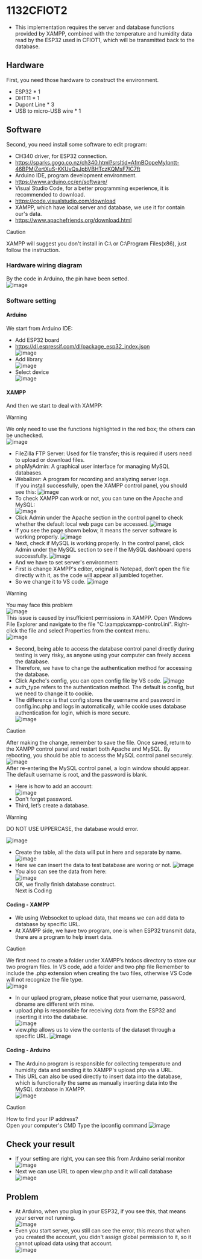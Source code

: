 # 1132CFIOT2
- This implementation requires the server and database functions provided by XAMPP, combined with the temperature and humidity data read by the ESP32 used in CFIOT1, which will be transmitted back to the database.
## Hardware
First, you need those hardware to construct the environment.
- ESP32 * 1
- DHT11 * 1
- Dupont Line * 3
- USB to micro-USB wire * 1
## Software
Second, you need install some software to edit program:
- CH340 driver, for ESP32 connection.
- https://sparks.gogo.co.nz/ch340.html?srsltid=AfmBOopeMyIpntt-46BPMjZertXuS-KKUvQsJpbVBHTczKQMsF7IC7ft
- Arduino IDE, program development environment.
- https://www.arduino.cc/en/software/
- Visual Studio Code, for a better programming experience, it is recommended to download.
- https://code.visualstudio.com/download
- XAMPP, which have local server and database, we use it for contain our's data.
- https://www.apachefriends.org/download.html
> [!CAUTION]
> XAMPP will suggest you don't install in C:\ or C:\Program Files(x86), just follow the instruction.
### Hardware wiring diagram
By the code in Arduino, the pin have been setted.  
![image](pic/hardware.png)  
### Software setting
#### Arduino
We start from Arduino IDE:
- Add ESP32 board
- https://dl.espressif.com/dl/package_esp32_index.json  
![image](pic/pic1.jpg)  
- Add library  
![image](pic/DHT_library.png)  
- Select device  
![image](pic/XAMPP_21.png)  
#### XAMPP
And then we start to deal with XAMPP:
> [!WARNING]
> We only need to use the functions highlighted in the red box; the others can be unchecked.  
> ![image](pic/XAMPP_1.png)  

- FileZilla FTP Server: Used for file transfer; this is required if users need to upload or download files.  
- phpMyAdmin: A graphical user interface for managing MySQL databases.  
- Webalizer: A program for recording and analyzing server logs.  
If you install successfully, open the XAMPP control panel, you should see this:
![image](pic/XAMPP_2.png)  
- To check XAMPP can work or not, you can tune on the Apache and MySQL:  
![image](pic/XAMPP_3.png)  
- Click Admin under the Apache section in the control panel to check whether the default local web page can be accessed.
![image](pic/XAMPP_4.png)  
- If you see the page shown below, it means the server software is working properly.
![image](pic/XAMPP_5.png)  
- Next, check if MySQL is working properly. In the control panel, click Admin under the MySQL section to see if the MySQL dashboard opens successfully.
![image](pic/XAMPP_6.png)  
- And we have to set server's environment:
- First is change XAMPP's editer, original is Notepad, don’t open the file directly with it, as the code will appear all jumbled together.
- So we change it to VS code.
![image](pic/XAMPP_7.png)  
> [!WARNING]
>  You may face this problem  
> ![image](pic/XAMPP_error.jpg)  
> This issue is caused by insufficient permissions in XAMPP. Open Windows File Explorer and navigate to the file "C:\xampp\xampp-control.ini".
> Right-click the file and select Properties from the context menu.  
> ![image](pic/XAMPP_error_2.png)  

- Second, being able to access the database control panel directly during testing is very risky, as anyone using your computer can freely access the database.
- Therefore, we have to change the authentication method for accessing the database.
- Click Apche's config, you can open config file by VS code.
![image](pic/XAMPP_8.png)  
- auth_type refers to the authentication method. The default is config, but we need to change it to cookie.
- The difference is that config stores the username and password in config.inc.php and logs in automatically, while cookie uses database authentication for login, which is more secure.  
![image](pic/XAMPP_9.png)  
> [!CAUTION]
> After making the change, remember to save the file. Once saved, return to the XAMPP control panel and restart both Apache and MySQL.
> By rebooting, you should be able to access the MySQL control panel securely.  
> ![image](pic/XAMPP_10.png)  
> After re-entering the MySQL control panel, a login window should appear.
> The default username is root, and the password is blank.

- Here is how to add an account:  
![image](pic/XAMPP_12.png)  
- Don't forget password.
- Third, let’s create a database.  
> [!WARNING]
> DO NOT USE UPPERCASE, the database would error.  

![image](pic/XAMPP_13.png)  
- Create the table, all the data will put in here and separate by name.  
![image](pic/XAMPP_11.png)  
- Here we can insert the data to test batabase are woring or not.
![image](pic/XAMPP_14.png)  
- You also can see the data from here:  
![image](pic/XAMPP_15.png)  
OK, we finally finish database construct.  
Next is Coding
#### Coding - XAMPP
- We using Websocket to upload data, that means we can add data to database by specific URL.
- At XAMPP side, we have two program, one is when ESP32 transmit data, there are a program to help insert data.
> [!CAUTION]
> We first need to create a folder under XAMPP’s htdocs directory to store our two program files.
> In VS code, add a folder and two php file
> Remember to include the .php extension when creating the two files, otherwise VS Code will not recognize the file type.  
> ![image](pic/XAMPP_16.png)  
- In our uplaod program, please notice that your username, password, dbname are different with mine.
- upload.php is responsible for receiving data from the ESP32 and inserting it into the database.  
![image](pic/XAMPP_17.png)  
- view.php allows us to view the contents of the dataset through a specific URL.
![image](pic/XAMPP_18.png)  
#### Coding - Arduino
- The Arduino program is responsible for collecting temperature and humidity data and sending it to XAMPP's upload.php via a URL.
- This URL can also be used directly to insert data into the database, which is functionally the same as manually inserting data into the MySQL database in XAMPP.  
![image](pic/XAMPP_19.png)  
> [!CAUTION]
> How to find your IP address?  
> Open your computer's CMD
> Type the ipconfig command
> ![image](pic/XAMPP_20.png)  
## Check your result
- If your setting are right, you can see this from Arduino serial monitor  
![image](pic/XAMPP_22.png)  
- Next we can use URL to open view.php and it will call database  
![image](pic/XAMPP_23.png)  
## Problem
- At Arduino, when you plug in your ESP32, if you see this, that means your server not running.  
![image](pic/XAMPP_error_3.png)  
- Even you start server, you still can see the error, this means that when you created the account, you didn't assign global permission to it, so it cannot upload data using that account.  
![image](pic/XAMPP_error_4.png)  
